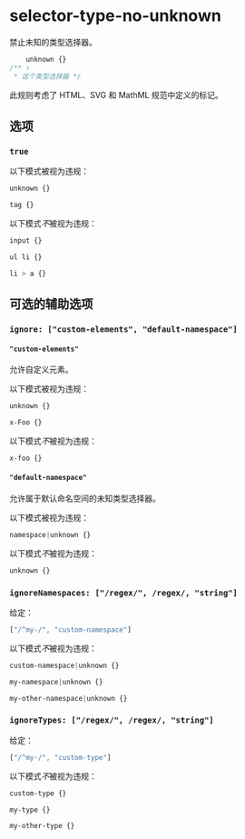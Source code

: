 # selector-type-no-unknown

禁止未知的类型选择器。

```css
    unknown {}
/** ↑
 * 这个类型选择器 */
```

此规则考虑了 HTML、SVG 和 MathML 规范中定义的标记。

## 选项

### `true`

以下模式被视为违规：

```css
unknown {}
```

```css
tag {}
```

以下模式*不*被视为违规：

```css
input {}
```

```css
ul li {}
```

```css
li > a {}
```

## 可选的辅助选项

### `ignore: ["custom-elements", "default-namespace"]`

#### `"custom-elements"`

允许自定义元素。

以下模式被视为违规：

```css
unknown {}
```

```css
x-Foo {}
```

以下模式*不*被视为违规：

```css
x-foo {}
```

#### `"default-namespace"`

允许属于默认命名空间的未知类型选择器。

以下模式被视为违规：

```css
namespace|unknown {}
```

以下模式*不*被视为违规：

```css
unknown {}
```

### `ignoreNamespaces: ["/regex/", /regex/, "string"]`

给定：

```js
["/^my-/", "custom-namespace"]
```

以下模式*不*被视为违规：

```css
custom-namespace|unknown {}
```

```css
my-namespace|unknown {}
```

```css
my-other-namespace|unknown {}
```

### `ignoreTypes: ["/regex/", /regex/, "string"]`

给定：

```js
["/^my-/", "custom-type"]
```

以下模式*不*被视为违规：

```css
custom-type {}
```

```css
my-type {}
```

```css
my-other-type {}
```
